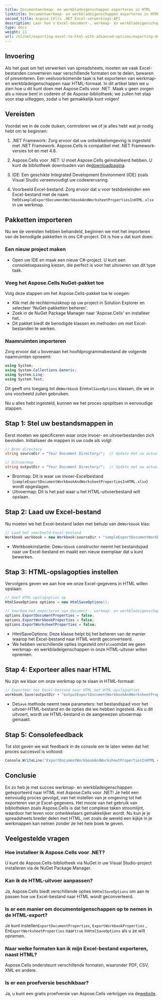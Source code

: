 ```yaml
---
title: Documentwerkmap- en werkbladeigenschappen exporteren in HTML
linktitle: Documentwerkmap- en werkbladeigenschappen exporteren in HTML
second_title: Aspose.Cells .NET Excel-verwerkings-API
description: Leer hoe u Excel-document-, werkmap- en werkbladeigenschappen exporteert naar HTML met Aspose.Cells voor .NET. Inclusief eenvoudige stapsgewijze handleiding.
type: docs
weight: 11
url: /nl/net/exporting-excel-to-html-with-advanced-options/exporting-document-workbook-and-worksheet-properties/
---
```

## Invoering

Als het gaat om het verwerken van spreadsheets, moeten we vaak Excel-bestanden converteren naar verschillende formaten om te delen, bewaren of presenteren. Een veelvoorkomende taak is het exporteren van werkmap- en werkbladeigenschappen naar HTML-formaat. In dit artikel laten we u zien hoe u dit kunt doen met Aspose.Cells voor .NET. Maak u geen zorgen als u nieuw bent in coderen of de Aspose-bibliotheek; we zullen het stap voor stap uitleggen, zodat u het gemakkelijk kunt volgen!

## Vereisten

Voordat we in de code duiken, controleren we of je alles hebt wat je nodig hebt om te beginnen:

1. .NET Framework: Zorg ervoor dat uw ontwikkelomgeving is ingesteld met .NET Framework. Aspose.Cells is compatibel met .NET Framework-versies tot en met 4.8.
   
2.  Aspose.Cells voor .NET: U moet Aspose.Cells geïnstalleerd hebben. U kunt de bibliotheek downloaden van de[downloadpagina](https://releases.aspose.com/cells/net/). 

3. IDE: Een geschikte Integrated Development Environment (IDE) zoals Visual Studio vereenvoudigt uw codeerervaring.

4.  Voorbeeld Excel-bestand: Zorg ervoor dat u voor testdoeleinden een Excel-bestand met de naam hebt`sampleExportDocumentWorkbookAndWorksheetPropertiesInHTML.xlsx` in uw werkmap.

## Pakketten importeren

Nu we de vereisten hebben behandeld, beginnen we met het importeren van de benodigde pakketten in ons C#-project. Dit is hoe u dat kunt doen:

### Een nieuw project maken

- Open uw IDE en maak een nieuw C#-project. U kunt een consoletoepassing kiezen, die perfect is voor het uitvoeren van dit type taak.

### Voeg het Aspose.Cells NuGet-pakket toe

Volg deze stappen om het Aspose.Cells-pakket toe te voegen:

- Klik met de rechtermuisknop op uw project in Solution Explorer en selecteer 'NuGet-pakketten beheren'.
- Zoek in de NuGet Package Manager naar 'Aspose.Cells' en installeer het.
- Dit pakket biedt de benodigde klassen en methoden om met Excel-bestanden te werken.

### Naamruimten importeren

Zorg ervoor dat u bovenaan het hoofdprogrammabestand de volgende naamruimten opneemt:

```csharp
using System;
using System.Collections.Generic;
using System.Linq;
using System.Text;
```

 Dit geeft ons toegang tot de`Workbook` En`HtmlSaveOptions` klassen, die we in ons voorbeeld zullen gebruiken.

Nu u alles hebt ingesteld, kunnen we het proces opsplitsen in eenvoudige stappen.

## Stap 1: Stel uw bestandsmappen in

Eerst moeten we specificeren waar onze invoer- en uitvoerbestanden zich bevinden. Initialiseer de mappen in uw code als volgt:

```csharp
// Bron directory
string sourceDir = "Your Document Directory/";  // Update met uw actuele pad

// Uitvoermap
string outputDir = "Your Document Directory/";  // Update met uw actuele pad
```

- Bronmap: Dit is waar uw invoer-Excelbestand (`sampleExportDocumentWorkbookAndWorksheetPropertiesInHTML.xlsx`) wordt opgeslagen.
- Uitvoermap: Dit is het pad waar u het HTML-uitvoerbestand wilt opslaan.

## Stap 2: Laad uw Excel-bestand

 Nu moeten we het Excel-bestand laden met behulp van de`Workbook` klas:

```csharp
// Laad het voorbeeld-Excel-bestand
Workbook workbook = new Workbook(sourceDir + "sampleExportDocumentWorkbookAndWorksheetPropertiesInHTML.xlsx");
```

-  Werkboekinstantie: De`Workbook` constructor neemt het bestandspad naar uw Excel-bestand en maakt een nieuw exemplaar dat u kunt bewerken.

## Stap 3: HTML-opslagopties instellen

Vervolgens geven we aan hoe we onze Excel-gegevens in HTML willen opslaan:

```csharp
// Geef HTML-opslagopties op
HtmlSaveOptions options = new HtmlSaveOptions();

// Voorkom het exporteren van document-, werkmap- en werkbladeigenschappen
options.ExportDocumentProperties = false;
options.ExportWorkbookProperties = false;
options.ExportWorksheetProperties = false;
```

- HtmlSaveOptions: Deze klasse helpt bij het beheren van de manier waarop het Excel-bestand naar HTML wordt geconverteerd.
-  We hebben verschillende opties ingesteld om`false`omdat we geen werkmap- en werkbladeigenschappen in onze HTML-uitvoer willen opnemen.

## Stap 4: Exporteer alles naar HTML

Nu zijn we klaar om onze werkmap op te slaan in HTML-formaat:

```csharp
// Exporteer het Excel-bestand naar HTML met HTML-opslagopties
workbook.Save(outputDir + "outputExportDocumentWorkbookAndWorksheetPropertiesInHTML.html", options);
```

-  De`Save` methode neemt twee parameters: het bestandspad voor het uitvoer-HTML-bestand en de opties die we hebben ingesteld. Als u dit uitvoert, wordt uw HTML-bestand in de aangewezen uitvoermap gemaakt.

## Stap 5: Consolefeedback

Tot slot geven we wat feedback in de console om te laten weten dat het proces succesvol is voltooid:

```csharp
Console.WriteLine("ExportDocumentWorkbookAndWorksheetPropertiesInHTML executed successfully.");
```

## Conclusie

En zo heb je met succes werkmap- en werkbladeigenschappen geëxporteerd naar HTML met Aspose.Cells voor .NET! Je hebt een eenvoudig proces gevolgd, van het instellen van je omgeving tot het exporteren van je Excel-gegevens. Het mooie van het gebruik van bibliotheken zoals Aspose.Cells is dat het complexe taken stroomlijnt, waardoor het leven voor ontwikkelaars gemakkelijker wordt. Nu kun je je spreadsheets breder delen met HTML, net zoals de wereld een kijkje in je werkmappen kan nemen zonder ze het hele boek te geven.

## Veelgestelde vragen

### Hoe installeer ik Aspose.Cells voor .NET?  
U kunt de Aspose.Cells-bibliotheek via NuGet in uw Visual Studio-project installeren via de NuGet Package Manager.

### Kan ik de HTML-uitvoer aanpassen?  
 Ja, Aspose.Cells biedt verschillende opties in`HtmlSaveOptions` om aan te passen hoe uw Excel-bestand naar HTML wordt geconverteerd.

### Is er een manier om documenteigenschappen op te nemen in de HTML-export?  
 Je kunt instellen`ExportDocumentProperties`, `ExportWorkbookProperties` , En`ExportWorksheetProperties` naar`true` in`HtmlSaveOptions` als u ze wilt opnemen.

### Naar welke formaten kan ik mijn Excel-bestand exporteren, naast HTML?  
Aspose.Cells ondersteunt verschillende formaten, waaronder PDF, CSV, XML en andere.

### Is er een proefversie beschikbaar?  
 Ja, u kunt een gratis proefversie van Aspose.Cells verkrijgen via de[website](https://releases.aspose.com/).